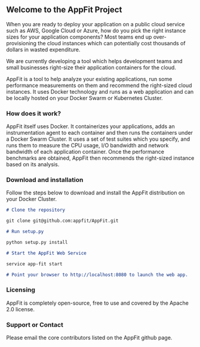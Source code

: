 ## Welcome to the AppFit Project

When you are ready to deploy your application on a public cloud service such as AWS, Google Cloud or Azure, how do you pick the right instance sizes for your application components? Most teams end up over-provisioning the cloud instances which can potentially cost thousands of dollars in wasted expenditure.

We are currently developing a tool which helps development teams and small businesses right-size their application containers for the cloud.

AppFit is a tool to help analyze your existing applications, run some performance measurements on them and recommend the right-sized cloud instances. It uses Docker technology and runs as a web application and can be locally hosted on your Docker Swarm or Kubernetes Cluster.

### How does it work?

AppFit itself uses Docker. It containerizes your applications, adds an instrumentation agent to each container and then runs the containers under a Docker Swarm Cluster. It uses a set of test suites which you specify, and runs them to measure the CPU usage, I/O bandwidth and network bandwidth of each application container. Once the performance benchmarks are obtained, AppFit then recommends the right-sized instance based on its analysis.

### Download and installation

Follow the steps below to download and install the AppFit distribution on your Docker Cluster.

```markdown
# Clone the repository

git clone git@github.com:appfit/AppFit.git

# Run setup.py

python setup.py install

# Start the AppFit Web Service

service app-fit start

# Point your browser to http://localhost:8080 to launch the web app.

```

### Licensing

AppFit is completely open-source, free to use and covered by the Apache 2.0 license.

### Support or Contact

Please email the core contributors listed on the AppFit github page.
